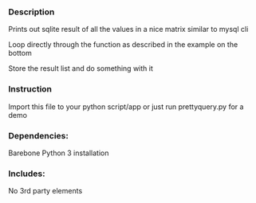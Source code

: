 <h3>Description</h3>
<p>Prints out sqlite result of all the values in a nice matrix similar to mysql cli</p>
<p>Loop directly through the function as described in the example on the bottom</p>
<p>Store the result list and do something with it</p>

<h3>Instruction</h3>
<p>Import this file to your python script/app or just run prettyquery.py for a demo</p>

<h3>Dependencies:</h3>
<p>Barebone Python 3 installation</p>

<h3>Includes:</h3>
<p>No 3rd party elements</p>
